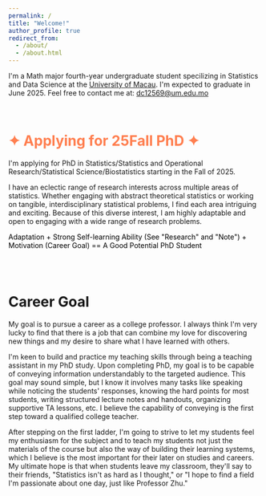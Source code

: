 ```yaml
---
permalink: /
title: "Welcome!"
author_profile: true
redirect_from: 
  - /about/
  - /about.html
---
```


I'm a Math major fourth-year undergraduate student specilizing in Statistics and Data Science at the [University of Macau](https://www.um.edu.mo/). I'm expected to graduate in June 2025. Feel free to contact me at: dc12569@um.edu.mo

<br>

<span style="color: #FF7F50;">&#10022; Applying for 25Fall PhD &#10022;</span>
======
I'm applying for PhD in Statistics/Statistics and Operational Research/Statistical Science/Biostatistics starting in the Fall of 2025. <br>

I have an eclectic range of research interests across multiple areas of statistics. Whether engaging with abstract theoretical statistics or working on tangible, interdisciplinary statistical problems, I find each area intriguing and exciting. Because of this diverse interest, I am highly adaptable and open to engaging with a wide range of research problems. <br>
                                                                  
<p style="color: #000000;">Adaptation + Strong Self-learning Ability (See "Research" and "Note") + Motivation (Career Goal) ==  A Good Potential PhD Student</p>

<br><br>

Career Goal
======
My goal is to pursue a career as a college professor. I always think I'm very lucky to find that there is a job that can combine my love for discovering new things and my desire to share what I have learned with others. 

I'm keen to build and practice my teaching skills through being a teaching assistant in my PhD study. Upon completing PhD, my goal is to be capable of conveying information understandably to the targeted audience. This goal may sound simple, but I know it involves many tasks like speaking while noticing the students' responses, knowing the hard points for most students, writing structured lecture notes and handouts, organizing supportive TA lessons, etc. I believe the capability of conveying is the first step toward a qualified college teacher.

After stepping on the first ladder, I'm going to strive to let my students feel my enthusiasm for the subject and to teach my students not just the materials of the course but also the way of building their learning systems, which I believe is the most important for their later on studies and careers. My ultimate hope is that when students leave my classroom, they'll say to their friends, "Statistics isn't as hard as I thought," or "I hope to find a field I'm passionate about one day, just like Professor Zhu."





